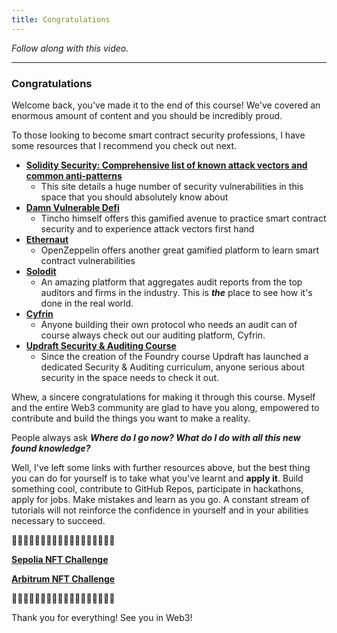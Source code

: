 ```yaml
---
title: Congratulations
---
```


_Follow along with this video._

---

### Congratulations

Welcome back, you've made it to the end of this course! We've covered an enormous amount of content and you should be incredibly proud.

To those looking to become smart contract security professions, I have some resources that I recommend you check out next.

- [**Solidity Security: Comprehensive list of known attack vectors and common anti-patterns**](https://blog.sigmaprime.io/solidity-security.html)
  - This site details a huge number of security vulnerabilities in this space that you should absolutely know about
- [**Damn Vulnerable Defi**](https://www.damnvulnerabledefi.xyz/)
  - Tincho himself offers this gamified avenue to practice smart contract security and to experience attack vectors first hand
- [**Ethernaut**](https://ethernaut.openzeppelin.com/)
  - OpenZeppelin offers another great gamified platform to learn smart contract vulnerabilities
- [**Solodit**](https://solodit.xyz/)
  - An amazing platform that aggregates audit reports from the top auditors and firms in the industry. This is **_the_** place to see how it's done in the real world.
- [**Cyfrin**](https://www.cyfrin.io/)
  - Anyone building their own protocol who needs an audit can of course always check out our auditing platform, Cyfrin.
- [**Updraft Security & Auditing Course**](https://updraft.cyfrin.io/courses/security)
  - Since the creation of the Foundry course Updraft has launched a dedicated Security & Auditing curriculum, anyone serious about security in the space needs to check it out.

Whew, a sincere congratulations for making it through this course. Myself and the entire Web3 community are glad to have you along, empowered to contribute and build the things you want to make a reality.

People always ask **_Where do I go now? What do I do with all this new found knowledge?_**

Well, I've left some links with further resources above, but the best thing you can do for yourself is to take what you've learnt and **apply it**. Build something cool, contribute to GitHub Repos, participate in hackathons, apply for jobs. Make mistakes and learn as you go. A constant stream of tutorials will not reinforce the confidence in yourself and in your abilities necessary to succeed.

🎊🎊🎊🎊🎊🎊🎊🎊🎊🎊🎊🎊🎊🎊🎊🎊🎊🎊

[**Sepolia NFT Challenge**](https://sepolia.etherscan.io/address/0x766a74f8924C7B07df088fDB0F7D7DbaDd330Fb3#code)

[**Arbitrum NFT Challenge**](https://arbiscan.io/address/0xa0c7ADA2c7c29729d12e2649BC6a0a293Ac46725#code)

🎊🎊🎊🎊🎊🎊🎊🎊🎊🎊🎊🎊🎊🎊🎊🎊🎊🎊

Thank you for everything! See you in Web3!
